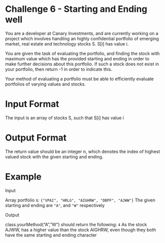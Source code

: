 # Challenge 6 - Starting and Ending well

You are a developer at Canary Investments, and are currently working on a project which involves handling an highly confidential portfolio of emerging market, real estate and technology stocks  S. S[i] has value i.

You are given the task of evaluating the portfolio, and finding the stock with maximum value which has the provided starting and ending in order to make further decisions about this portfolio. If such a stock does not exist in your portfolio, then return -1 in order to indicate this.

Your method of evaluating a portfolio must be able to efficiently evaluate portfolios of varying values and stocks.

# Input Format
The input is an array of stocks S, such that S[i] has value i

# Output Format

The return value should be an integer n, which denotes the index of highest valued stock with the given starting and ending. 

# Example

Input

Array portfolio s: `{"VPAI", "HRLG", "AIGHRW", "DBPF", "AJWW"}`
The given starting and ending are `"A"`, and `"W"` respectively

Output

class.yourMethod(“A”,”W”) should return the following: `4`
As the stock AJWW, has a higher value than the stock AIGHRW, even though they both have the  same starting and ending character